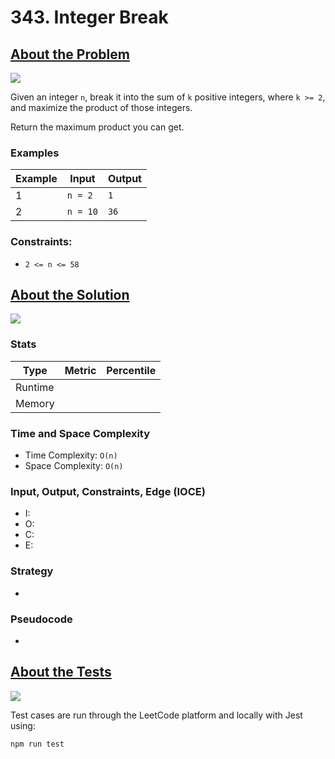 # 343. Integer Break

## <a href='https://leetcode.com/problems/integer-break/?envType=daily-question&envId=2023-10-06'>About the Problem</a>

<img src='https://img.shields.io/badge/LeetCode-FFA116.svg?style=for-the-badge&logo=LeetCode&logoColor=white' />

Given an integer `n`, break it into the sum of `k` positive integers, where `k >= 2`, and maximize the product of those integers.

Return the maximum product you can get.

### Examples

| Example| Input | Output |
| --- | --- | --- |
| 1 | `n = 2` | `1` |
| 2 | `n = 10` | `36` |

### Constraints:

- `2 <= n <= 58`

## <a href='./integerBreak.js'>About the Solution</a>

<img src='https://img.shields.io/badge/JavaScript-F7DF1E.svg?style=for-the-badge&logo=JavaScript&logoColor=black' />

<!-- Add Metrics from LeetCode -->
### Stats
| Type | Metric | Percentile |
| --- | --- | --- |
| Runtime |  |  |
| Memory |  |  |

<!-- Change Time and Space Complexity -->
### Time and Space Complexity
  - Time Complexity: `O(n)`
  - Space Complexity: `O(n)`

<!-- Planning -->
### Input, Output, Constraints, Edge (IOCE)

  - I:
  - O:
  - C:
  - E:

### Strategy
-

### Pseudocode
-

## <a href='./integerBreak.test.js'>About the Tests</a>

<img src='https://img.shields.io/badge/Jest-C21325.svg?style=for-the-badge&logo=Jest&logoColor=white' />

Test cases are run through the LeetCode platform and locally with Jest using:
```
npm run test
```